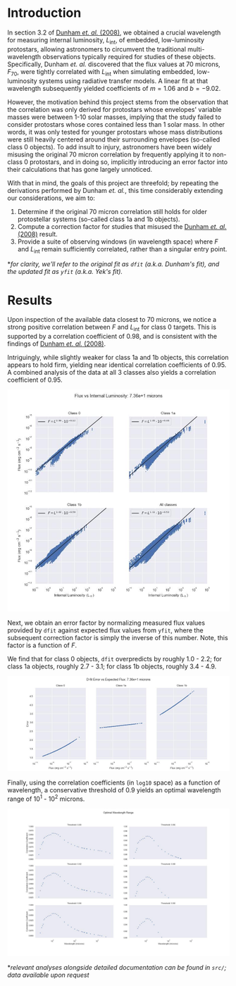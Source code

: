 # Introduction

In section 3.2 of [Dunham _et. al._ (2008)](https://ui.adsabs.harvard.edu/abs/2008ApJS..179..249D/abstract), we obtained a crucial wavelength for measuring internal luminosity, $L_\text{int}$, of embedded, low-luminosity protostars, allowing astronomers to circumvent the traditional multi-wavelength observations typically required for studies of these objects. Specifically, Dunham _et. al._ discovered that the flux values at 70 microns, $F_{70}$, were tightly correlated with $L_\text{int}$ when simulating embedded, low-luminosity systems using radiative transfer models. A linear fit at that wavelength subsequently yielded coefficients of $m=1.06$ and $b=-9.02$.

However, the motivation behind this project stems from the observation that the correlation was only derived for protostars whose envelopes' variable masses were between 1-10 solar masses, implying that the study failed to consider protostars whose cores contained less than 1 solar mass. In other words, it was only tested for younger protostars whose mass distributions were still heavily centered around their surrounding envelopes (so-called class 0 objects). To add insult to injury, astronomers have been widely misusing the original 70 micron correlation by frequently applying it to non-class 0 protostars, and in doing so, implicitly introducing an error factor into their calculations that has gone largely unnoticed.

With that in mind, the goals of this project are threefold; by repeating the derivations performed by Dunham _et. al._, this time considerably extending our considerations, we aim to:
1. Determine if the original 70 micron correlation still holds for older protostellar systems (so-called class 1a and 1b objects).
2. Compute a correction factor for studies that misused the [Dunham _et. al._ (2008)](https://ui.adsabs.harvard.edu/abs/2008ApJS..179..249D/abstract) result.
3. Provide a suite of observing windows (in wavelength space) where $F$ and $L_\text{int}$ remain sufficiently correlated, rather than a singular entry point.

*_for clarity, we'll refer to the original fit as `dfit` (a.k.a. Dunham's fit), and the updated fit as `yfit` (a.k.a. Yek's fit)._

# Results
Upon inspection of the available data closest to 70 microns, we notice a strong positive correlation between $F$ and $L_\text{int}$ for class 0 targets. This is supported by a correlation coefficient of 0.98, and is consistent with the findings of [Dunham _et. al._ (2008)](https://ui.adsabs.harvard.edu/abs/2008ApJS..179..249D/abstract). 

Intriguingly, while slightly weaker for class 1a and 1b objects, this correlation appears to hold firm, yielding near identical correlation coefficients of 0.95. A combined analysis of the data at all 3 classes also yields a correlation coefficient of 0.95.

![](src/images/flux_vs_lint_7.36e+1.jpg)

Next, we obtain an error factor by normalizing measured flux values provided by `dfit` against expected flux values from `yfit`, where the subsequent correction factor is simply the inverse of this number. Note, this factor is a function of $F$. 

We find that for class 0 objects, `dfit` overpredicts by roughly 1.0 - 2.2; for class 1a objects, roughly 2.7 - 3.1; for class 1b objects, roughly 3.4 - 4.9.

![](src/images/d-fit_error.jpg)

Finally, using the correlation coefficients (in `log10` space) as a function of wavelength, a conservative threshold of 0.9 yields an optimal wavelength range of $10^1$ - $10^2$ microns.

![](src/images/optimal_wavelength_range.jpg)

*_relevant analyses alongside detailed documentation can be found in `src/`; data available upon request_

